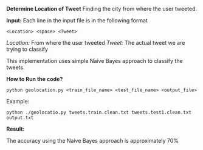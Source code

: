 **Determine Location of Tweet**
Finding the city from where the user tweeted.

**Input:** 
    Each line in the input file is in the following format

    <Location> <space> <Tweet>

*Location:* From where the user tweeted
*Tweet:* The actual tweet we are trying to classify

This implementation uses simple Naive Bayes approach to classify the tweets.

**How to Run the code?**

    python geolocation.py <train_file_name> <test_file_name> <output_file>

Example:

    python ./geolocatio.py tweets.train.clean.txt tweets.test1.clean.txt output.txt

**Result:**

The accuracy using the Naive Bayes approach is approximately 70%
